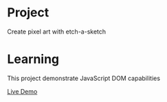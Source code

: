 # Project
Create pixel art with etch-a-sketch

# Learning
This project demonstrate JavaScript DOM capabilities

[Live Demo](https://sarahdavis2.github.io/etch-a-sketch/)